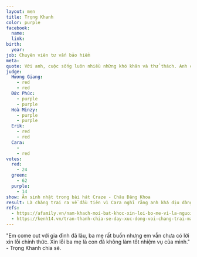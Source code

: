 ```yaml
---
layout: men
title: Trọng Khanh
color: purple
facebook:
  name: 
  link: 
birth:
  year: 
job: Chuyên viên tư vấn bảo hiểm
meta:
quote: Với anh, cuộc sống luôn nhiều những khó khăn và thử thách. Anh cũng chẳng ngại nắng, và cũng chẳng ngại mưa. Vì nắng mưa là chuyện của trời, yêu em là chuyện cả đời của anh. Hãy cho anh cơ hội nhé.
judge:
  Hương Giang:
    - red
    - red
  Đức Phúc:
    - purple
    - purple
  Hoà Minzy:
    - purple
    - purple
  Erik:
    - red
    - red
  Cara:
    -
    - red
votes:
  red:
    - 24
  green:
    - 62
  purple:
    - 14
show: Ăn sinh nhật trong bài hát Craze - Châu Đăng Khoa
result: Là chàng trai ra về đầu tiên vì Cara nghĩ rằng anh khá dịu dàng hoặc đã có gia đình.
refs:
  - https://afamily.vn/nam-khach-moi-bat-khoc-xin-loi-bo-me-vi-la-nguoi-dong-tinh-tran-thanh-noi-1-cau-gay-ngo-ngang-nhung-roi-ai-cung-gat-dau-dong-y-20200608082333265.chn
  - https://kenh14.vn/tran-thanh-chia-se-day-xuc-dong-voi-chang-trai-mau-tim-o-nguoi-ay-la-ai-ai-giao-cho-minh-cai-nhiem-vu-phai-sinh-con-de-cai-2020060610255457.chn
---
```

"Em come out với gia đình đã lâu, ba mẹ rất buồn nhưng em vẫn chưa có lời xin lỗi chính thức. Xin lỗi ba mẹ là con đã không làm tốt nhiệm vụ của mình." - Trọng Khanh chia sẻ.